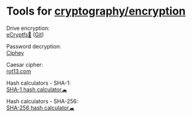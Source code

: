 
# Tools for [cryptography/encryption](https://trendless.tech/encryption/)

Drive encryption:  
[eCryptfs🐧](https://www.ecryptfs.org/) ([Git](https://git.kernel.org/pub/scm/linux/kernel/git/tyhicks/ecryptfs.git))

Password decryption:  
[Ciphey](https://github.com/Ciphey/Ciphey)

Caesar cipher:  
[rot13.com](https://rot13.com/)

Hash calculators - SHA-1:  
[SHA-1 hash calculator☁](https://xorbin.com/tools/sha1-hash-calculator)

Hash calculators - SHA-256:  
[SHA-256 hash calculator☁](https://xorbin.com/tools/sha256-hash-calculator)
